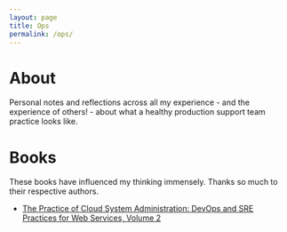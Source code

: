 ```yaml
---
layout: page
title: Ops
permalink: /ops/
---
```


# About

Personal notes and reflections across all my experience - and the experience of others! - about what a healthy production support team practice looks like.

# Books

These books have influenced my thinking immensely. Thanks so much to their respective authors.

- [The Practice of Cloud System Administration: DevOps and SRE Practices for Web Services, Volume 2](https://www.amazon.ca/Practice-Cloud-System-Administration-Practices/dp/032194318X/ref=sr_1_1?keywords=cloud+system+administration&qid=1556103967&s=gateway&sr=8-1)